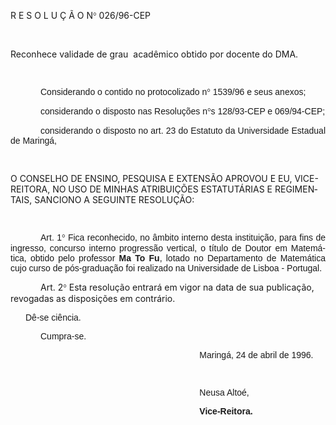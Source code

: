 <body lang=PT-BR style='tab-interval:35.4pt'>

<div class=Section1>

<p class=MsoTitle>R E S O L U Ç Ã O N<span style='font-family:Symbol;
mso-ascii-font-family:Arial;mso-hansi-font-family:Arial;mso-char-type:symbol;
mso-symbol-font-family:Symbol'><span style='mso-char-type:symbol;mso-symbol-font-family:
Symbol'>°</span></span> 026/96-CEP</p>

<p class=MsoNormal style='text-align:justify;tab-stops:214.2pt'><b
style='mso-bidi-font-weight:normal'><span style='font-family:Arial;mso-fareast-language:
EN-US'><![if !supportEmptyParas]>&nbsp;<![endif]><o:p></o:p></span></b></p>

<p class=MsoBodyTextIndent2>Reconhece validade de grau<span
style="mso-spacerun: yes">  </span>acadêmico obtido por docente do DMA.</p>

<p class=MsoNormal style='text-align:justify;tab-stops:214.2pt'><b
style='mso-bidi-font-weight:normal'><span style='font-family:Arial;mso-fareast-language:
EN-US'><![if !supportEmptyParas]>&nbsp;<![endif]><o:p></o:p></span></b></p>

<p class=MsoNormal style='text-align:justify;text-indent:36.0pt;tab-stops:95.4pt 212.4pt'><span
style='font-family:Arial;mso-fareast-language:EN-US;mso-bidi-font-weight:bold'>Considerando
o contido no protocolizado n</span><span style='font-family:Symbol;mso-ascii-font-family:
Arial;mso-hansi-font-family:Arial;mso-bidi-font-family:Arial;mso-fareast-language:
EN-US;mso-char-type:symbol;mso-symbol-font-family:Symbol;mso-bidi-font-weight:
bold'><span style='mso-char-type:symbol;mso-symbol-font-family:Symbol'>°</span></span><span
style='font-family:Arial;mso-fareast-language:EN-US;mso-bidi-font-weight:bold'>
1539/96 e seus anexos;<o:p></o:p></span></p>

<p class=MsoNormal style='text-align:justify;text-indent:36.0pt;tab-stops:95.4pt 212.4pt'><span
style='font-family:Arial;mso-fareast-language:EN-US;mso-bidi-font-weight:bold'>considerando
o disposto nas Resoluções n</span><span style='font-family:Symbol;mso-ascii-font-family:
Arial;mso-hansi-font-family:Arial;mso-bidi-font-family:Arial;mso-fareast-language:
EN-US;mso-char-type:symbol;mso-symbol-font-family:Symbol;mso-bidi-font-weight:
bold'><span style='mso-char-type:symbol;mso-symbol-font-family:Symbol'>°</span></span><span
style='font-family:Arial;mso-fareast-language:EN-US;mso-bidi-font-weight:bold'>s
128/93-CEP e 069/94-CEP;<o:p></o:p></span></p>

<p class=MsoNormal style='text-align:justify;text-indent:36.0pt'><span
style='font-family:Arial;mso-fareast-language:EN-US;mso-bidi-font-weight:bold'>considerando
o disposto no art. 23 do Estatuto da Universidade Estadual de Maringá,<o:p></o:p></span></p>

<p class=MsoNormal style='text-align:justify;text-indent:36.0pt'><span
style='font-family:Arial;mso-fareast-language:EN-US;mso-bidi-font-weight:bold'><![if !supportEmptyParas]>&nbsp;<![endif]><o:p></o:p></span></p>

<p class=MsoBodyTextIndent3>O CONSELHO DE ENSINO, PESQUISA E EXTENSÃO APROVOU E
EU, VICE-REITORA, NO USO DE MINHAS ATRIBUIÇÕES ESTATUTÁRIAS E REGIMENTAIS,
SANCIONO A SEGUINTE RESOLUÇÃO:</p>

<p class=MsoNormal style='text-align:justify;text-indent:36.0pt'><span
style='font-family:Arial;mso-fareast-language:EN-US;mso-bidi-font-weight:bold'><![if !supportEmptyParas]>&nbsp;<![endif]><o:p></o:p></span></p>

<p class=MsoNormal style='text-align:justify;text-indent:36.0pt'><span
style='font-family:Arial;mso-fareast-language:EN-US;mso-bidi-font-weight:bold'>Art.
1</span><span style='font-family:Symbol;mso-ascii-font-family:Arial;mso-hansi-font-family:
Arial;mso-bidi-font-family:Arial;mso-fareast-language:EN-US;mso-char-type:symbol;
mso-symbol-font-family:Symbol;mso-bidi-font-weight:bold'><span
style='mso-char-type:symbol;mso-symbol-font-family:Symbol'>°</span></span><i
style='mso-bidi-font-style:normal'><span style='font-family:Arial;mso-fareast-language:
EN-US;mso-bidi-font-weight:bold'> </span></i><span style='font-family:Arial;
mso-fareast-language:EN-US;mso-bidi-font-weight:bold'>Fica reconhecido, no
âmbito interno desta instituição, para fins de ingresso, concurso interno
progressão vertical, o título de Doutor em Matemática, obtido pelo professor </span><b
style='mso-bidi-font-weight:normal'><span style='font-family:Arial;mso-fareast-language:
EN-US'>Ma To Fu</span></b><span style='font-family:Arial;mso-fareast-language:
EN-US;mso-bidi-font-weight:bold'>, lotado no Departamento de Matemática cujo
curso de pós-graduação foi realizado na Universidade de Lisboa - Portugal.<o:p></o:p></span></p>

<p class=MsoBodyTextIndent style='text-indent:36.0pt'>Art. 2<span
style='font-family:Symbol;mso-ascii-font-family:Arial;mso-hansi-font-family:
Arial;mso-char-type:symbol;mso-symbol-font-family:Symbol'><span
style='mso-char-type:symbol;mso-symbol-font-family:Symbol'>°</span></span> Esta
resolução entrará em vigor na data de sua publicação, revogadas as disposições
em contrário. </p>

<p class=MsoNormal style='text-align:justify;text-indent:18.0pt'><span
style='font-family:Arial;mso-fareast-language:EN-US;mso-bidi-font-weight:bold'>Dê-se
ciência.<o:p></o:p></span></p>

<p class=MsoNormal style='text-align:justify;text-indent:36.0pt'><span
style='font-family:Arial;mso-fareast-language:EN-US;mso-bidi-font-weight:bold'>Cumpra-se.<o:p></o:p></span></p>

<p class=MsoNormal style='margin-left:8.0cm;text-align:justify'><span
style='font-family:Arial;mso-fareast-language:EN-US;mso-bidi-font-weight:bold'>Maringá,
24 de abril de 1996.<o:p></o:p></span></p>

<p class=MsoNormal style='margin-left:8.0cm;text-align:justify'><span
style='font-family:Arial;mso-fareast-language:EN-US;mso-bidi-font-weight:bold'><![if !supportEmptyParas]>&nbsp;<![endif]><o:p></o:p></span></p>

<p class=MsoNormal style='margin-left:8.0cm;text-align:justify'><span
style='font-family:Arial;mso-fareast-language:EN-US;mso-bidi-font-weight:bold'>Neusa
Altoé,<o:p></o:p></span></p>

<p class=MsoNormal style='margin-left:8.0cm;text-align:justify'><b
style='mso-bidi-font-weight:normal'><span style='font-family:Arial;mso-fareast-language:
EN-US'>Vice-Reitora.</span></b><b style='mso-bidi-font-weight:normal'><span
style='font-family:Arial'><o:p></o:p></span></b></p>

</div>

</body>
